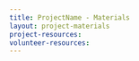 ```yaml
---
title: ProjectName - Materials
layout: project-materials
project-resources:
volunteer-resources: 
---
```

